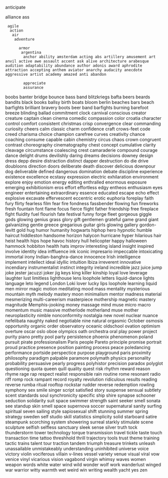 

























 
 anticipate 
 
  alliance
   ass
    
     agile
      action
       air
        adventure
         
          armor
           argentina
            anchor ability amsterdam acting abs artillery amusement art anvil active awe assault accent ask alive architecture arabesque audition adaptability abundance author adonis award aphrodite attraction accepting anthem aviator anarchy audacity anecdote aggressive artist academy amazed anti abandon

            appreciate 
            assurance
boobs banter bridge bounce bass band blitzkriegs bafta beers beards bandits black books ballsy birth boats bloom berlin beaches bars beach barfights brilliant bravery boots beer band barfights burning barefoot breeze blinding  ballad 
commitment clock carnival conscious creator creature captain clean cinema comedic compassion color croatia character control comfort consistent christmas crisp convergence clear commanding curiosity cheers calm classic charm confidence craft crows-feet code creed charisma choice champion carefree curves creativity chance coaching consume capable cabin chemistry circus chaos crown congruent contrast choreography cinematography chest concept cumulative clarity cleavage circumstance coalescing crest camaraderie compound courage 
dance delight drums devilishly daring dreams decisions downey design dress depp desire distraction distinct dapper destruction do die drive doubloons direction doors deliberate death discover delicious downpour dog deliverable defined dangerous domination debate discipline
experience existence excellence ecstasy expression electric exhilaration environment explore enjoy emotion energy editing enthralled enormous exposure emerging exhibitionism eros effort effortless edgy entheos enthusiasm eyes engineer entertaining extraordinary essence educated escape echo effect explosive excavate effervescent eccentric  erotic euphoria
foreplay faith fury flirty fearless film fear fire fondness fassbender flowing fun fireworks fresh fountain font flame focus fierce flight father friendship free fireplace fight fluidity fuel flourish fate festival funny forge fleet
gorgeous giggle gods glowing genius grass glory gift gentlemen grateful game grand giant galvanizing gentle greece gregarious guitar girls glowing gallery gordon-levitt gold
hug humor humanity hogwarts hiphop hero hypnotic humble haircut hiddleston handsome horizon halycon hurricane hyper hilarious hair heist health hips hope havoc history hull helicopter happy halloween hammock hobbiton health hats
improv interesting island insight inspired involve identity idea inffluence ink iconic impresario impeccable intoxicating immortal irony Indian-banghra-dance innocence Irish intelligence implement intellect ideal idyllic intuition Ibiza irreverent innovative incendiary instrumentalist instinct integrity ireland incredible
jazz juice jump joke jester jacuzzi joker jig
keys king killer kinship
loyal love leverage laughter lust limitless lighthouse lens loophole letters liquid-dance lights language leto legend London Loki lover lucky lips loophole learning liquid
men mirror magic motion meditating mood mass mentality mysterious mountain myth melody mastery moon minimalism mentor madness material mesmerizing multi-careerism masterpiece mothership magnetic mastery magnitude Memphis-jooking money massage mind muse micro macro momentum music massive motherlode motherland muse mother
neuroplasticity nimble nonconformity nostalgia new novel nuclear nuance nefelibata naughty naked negotiable nine natural
orgasmic October osmosis opportunity organic order observatory oceanic oldschool ovation optimism overture oscar oslo oboe olympics oath orchestra oral
play power project purity piano pretty pool party persistence phoenix phenomenon poland pursuit pirate professionalism Paris people Pareto principle promise portrait proud practice presence position painting process peace poledancing performance portside perspectice purpose playground paris proximity philosophy paradigm palpable paramore polymath physics personality probability persuasive pearly progress polyhistor precision paradox polyglot
questioning quota queen quill quality quest
risk rhythm reward reason rhyme rage rap respect realist responsible rain routine rome resonant radio riff romp rock rampant record royalty revolution ridiculous results reading reverse rumba ritual rooftop rockstar rudder reverse redemption rowling
symphony sex smile singer script satisfied story suspense sensual subtlety scent standards soul synchronicity specific ship shire synapse schooner seduction solidarity suit space swimmer strength saint seeker smell sonata see standup skin smell space supernova soccer supernatural sanity surfing spiritual seven sailing style sapiosexual shift stunning summer spring strategy sweden self studio skill statistics simplicity solid starboard satire steampunk scorching system showering surreal starkly stimulate scene sculpture selfish selfless sanctuary sleek sense silver 
truth tock thunderstorm tower technology torque transmission travel tickle taste touch transaction time tattoo threshhold thrill trajectory tools trust theme training tactic trains talent tour traction tandem triumph treasure trinkets
unleash unassailable unmistakeably understanding uninhibited universe
voice victory violin vociferous villain v-lines vessel variety venue visual viral vow venice vinyl vicarious vision vagabond virgin
whimsy waves women weapon words white water wind wild wonder wolf work wanderlust winged war warrior witty warmth wet weird win writing wealth
yacht yes
zen